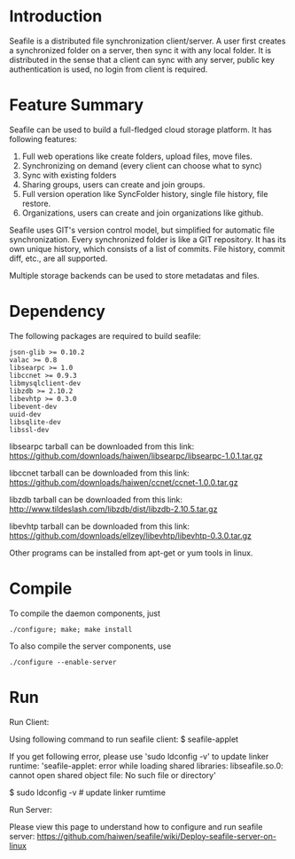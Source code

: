 Introduction
============

Seafile is a distributed file synchronization client/server. A user
first creates a synchronized folder on a server, then sync it with any
local folder. It is distributed in the sense that a client can sync
with any server, public key authentication is used, no login from
client is required.

Feature Summary
================

Seafile can be used to build a full-fledged cloud storage platform. It
has following features:

1. Full web operations like create folders, upload files, move files.
2. Synchronizing on demand (every client can choose what to sync)
3. Sync with existing folders
4. Sharing groups, users can create and join groups. 
5. Full version operation like SyncFolder history, single file history, 
   file restore.
6. Organizations, users can create and join organizations like github.

Seafile uses GIT's version control model, but simplified for automatic
file synchronization. Every synchronized folder is like a
GIT repository. It has its own unique history, which consists of a
list of commits. File history, commit diff, etc., are all supported.

Multiple storage backends can be used to store metadatas and files.

Dependency
==========

The following packages are required to build seafile:

    json-glib >= 0.10.2
    valac >= 0.8
    libsearpc >= 1.0
    libccnet >= 0.9.3
    libmysqlclient-dev
    libzdb >= 2.10.2
    libevhtp >= 0.3.0
    libevent-dev
    uuid-dev
    libsqlite-dev
    libssl-dev

libsearpc tarball can be downloaded from this link:
 https://github.com/downloads/haiwen/libsearpc/libsearpc-1.0.1.tar.gz

libccnet tarball can be downloaded from this link:
 https://github.com/downloads/haiwen/ccnet/ccnet-1.0.0.tar.gz

libzdb tarball can be downloaded from this link:
 http://www.tildeslash.com/libzdb/dist/libzdb-2.10.5.tar.gz

libevhtp tarball can be downloaded from this link:
 https://github.com/downloads/ellzey/libevhtp/libevhtp-0.3.0.tar.gz

Other programs can be installed from apt-get or yum tools in linux.

Compile
=======

To compile the daemon components, just

    ./configure; make; make install

To also compile the server components, use

    ./configure --enable-server

Run
===

Run Client:

Using following command to run seafile client:
$ seafile-applet

If you get following error, please use 'sudo ldconfig -v' to update linker runtime:
'seafile-applet: error while loading shared libraries: libseafile.so.0: cannot open shared object file: No such file or directory'

$ sudo ldconfig -v # update linker rumtime

Run Server:

Please view this page to understand how to configure and run seafile server:
 https://github.com/haiwen/seafile/wiki/Deploy-seafile-server-on-linux
